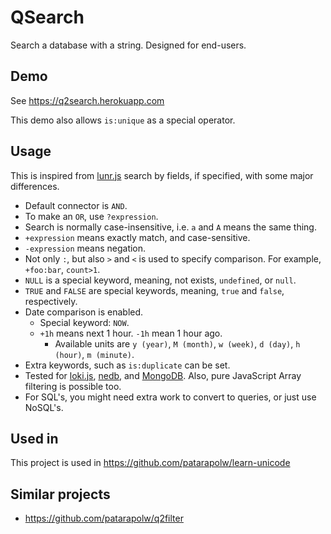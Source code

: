 # QSearch

Search a database with a string. Designed for end-users.

## Demo

See <https://q2search.herokuapp.com>

This demo also allows `is:unique` as a special operator.

## Usage

This is inspired from [lunr.js](https://lunrjs.com/guides/searching.html) search by fields, if specified, with some major differences.

- Default connector is `AND`.
- To make an `OR`, use `?expression`.
- Search is normally case-insensitive, i.e. `a` and `A` means the same thing.
- `+expression` means exactly match, and case-sensitive.
- `-expression` means negation.
- Not only `:`, but also `>` and `<` is used to specify comparison. For example, `+foo:bar`, `count>1`.
- `NULL` is a special keyword, meaning, not exists, `undefined`, or `null`.
- `TRUE` and `FALSE` are special keywords, meaning, `true` and `false`, respectively.
- Date comparison is enabled.
  - Special keyword: `NOW`.
  - `+1h` means next 1 hour. `-1h` mean 1 hour ago.
    - Available units are `y (year)`, `M (month)`, `w (week)`, `d (day)`, `h (hour)`, `m (minute)`.
- Extra keywords, such as `is:duplicate` can be set.
- Tested for [loki.js](https://github.com/techfort/LokiJS), [nedb](https://github.com/louischatriot/nedb), and [MongoDB](https://www.mongodb.com/). Also, pure JavaScript Array filtering is possible too.
- For SQL's, you might need extra work to convert to queries, or just use NoSQL's.

## Used in

This project is used in <https://github.com/patarapolw/learn-unicode>

## Similar projects

- <https://github.com/patarapolw/q2filter>
